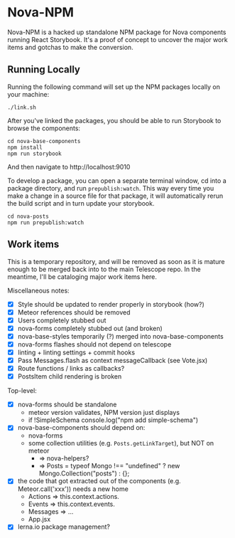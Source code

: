 # Nova-NPM

Nova-NPM is a hacked up standalone NPM package for Nova components running React
Storybook. It's a proof of concept to uncover the major work items and gotchas
to make the conversion.

## Running Locally

Running the following command will set up the NPM packages locally on your machine:
```
./link.sh
```

After you've linked the packages, you should be able to run Storybook to browse
the components:
```
cd nova-base-components
npm install
npm run storybook
```

And then navigate to http://localhost:9010

To develop a package, you can open a separate terminal window, cd into a package
directory, and run `prepublish:watch`. This way every time you make a change in
a source file for that package, it will automatically rerun the build script and
in turn update your storybook.

```
cd nova-posts
npm run prepublish:watch
```

## Work items

This is a temporary repository, and will be removed as soon as it is mature
enough to be merged back into to the main Telescope repo. In the meantime, I'll
be cataloging major work items here.

Miscellaneous notes:
- [x] Style should be updated to render properly in storybook (how?)
- [x] Meteor references should be removed
- [x] Users completely stubbed out
- [x] nova-forms completely stubbed out (and broken)
- [x] nova-base-styles temporarily (?) merged into nova-base-components
- [x] nova-forms flashes should not depend on telescope
- [x] linting + linting settings + commit hooks
- [x] Pass Messages.flash as context messageCallback (see Vote.jsx)
- [x] Route functions / links as callbacks?
- [x] PostsItem child rendering is broken

Top-level:
- [x] nova-forms should be standalone
  - meteor version validates, NPM version just displays
  - if !SimpleSchema console.log("npm add simple-schema")
- [x] nova-base-components should depend on:
  - nova-forms
  - some collection utilities (e.g. `Posts.getLinkTarget`), but NOT on meteor
    - => nova-helpers?
    - => Posts = typeof Mongo !== "undefined" ? new Mongo.Collection("posts") : {};
- [x] the code that got extracted out of the components (e.g. Meteor.call('xxx')) needs a new home
  - Actions => this.context.actions.
  - Events => this.context.events.
  - Messages => ...
  - App.jsx
- [x] lerna.io package management?
